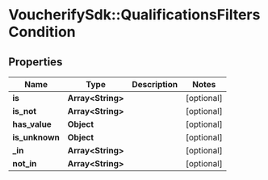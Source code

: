 # VoucherifySdk::QualificationsFiltersCondition

## Properties

| Name | Type | Description | Notes |
| ---- | ---- | ----------- | ----- |
| **is** | **Array&lt;String&gt;** |  | [optional] |
| **is_not** | **Array&lt;String&gt;** |  | [optional] |
| **has_value** | **Object** |  | [optional] |
| **is_unknown** | **Object** |  | [optional] |
| **_in** | **Array&lt;String&gt;** |  | [optional] |
| **not_in** | **Array&lt;String&gt;** |  | [optional] |

